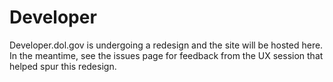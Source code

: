 Developer
=========

Developer.dol.gov is undergoing a redesign and the site will be hosted here.  In the meantime, see the issues page for feedback from the UX session that helped spur this redesign.
